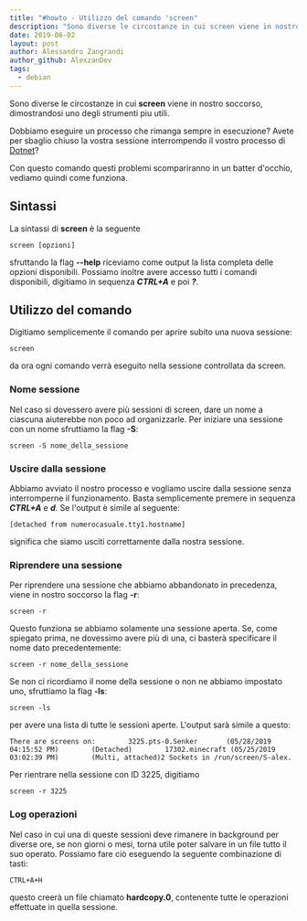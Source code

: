 ```yaml
---
title: "#howto - Utilizzo del comando 'screen"
description: "Sono diverse le circostanze in cui screen viene in nostro soccorso, dimostrandosi uno degli strumenti piu utili."
date: 2019-06-02
layout: post
author: Alessandro Zangrandi
author_github: AlexzanDev
tags:
  - debian
---
```

Sono diverse le circostanze in cui **screen** viene in nostro soccorso, dimostrandosi uno degli strumenti piu utili.

Dobbiamo eseguire un processo che rimanga sempre in esecuzione? Avete per sbaglio chiuso la vostra sessione interrompendo il vostro processo di [Dotnet](https://linuxhub.it/article/howto-installare-net-core-su-debian)?

Con questo comando questi problemi scompariranno in un batter d'occhio, vediamo quindi come funziona.

## Sintassi

La sintassi di **screen** è la seguente

    screen [opzioni]

sfruttando la flag **--help** riceviamo come output la lista completa delle opzioni disponibili. Possiamo inoltre avere accesso tutti i comandi disponibili, digitiamo in sequenza **_CTRL+A_** e poi **_?_**. 

## Utilizzo del comando

Digitiamo semplicemente il comando per aprire subito una nuova sessione:

    screen

da ora ogni comando verrà eseguito nella sessione controllata da screen.

### Nome sessione

Nel caso si dovessero avere più sessioni di screen, dare un nome a ciascuna aiuterebbe non poco ad organizzarle. Per iniziare una sessione con un nome sfruttiamo la flag **-S**:

    screen -S nome_della_sessione

### Uscire dalla sessione

Abbiamo avviato il nostro processo e vogliamo uscire dalla sessione senza interromperne il funzionamento. Basta semplicemente premere in sequenza _**CTRL+A**_ e _**d**_. Se l'output è simile al seguente:

    [detached from numerocasuale.tty1.hostname]

significa che siamo usciti correttamente dalla nostra sessione.

### Riprendere una sessione

Per riprendere una sessione che abbiamo abbandonato in precedenza, viene in nostro soccorso la flag **-r**:

    screen -r

Questo funziona se abbiamo solamente una sessione aperta. Se, come spiegato prima, ne dovessimo avere più di una, ci basterà specificare il nome dato precedentemente:

    screen -r nome_della_sessione

Se non ci ricordiamo il nome della sessione o non ne abbiamo impostato uno, sfruttiamo la flag **-ls**:

    screen -ls

per avere una lista di tutte le sessioni aperte. L'output sarà simile a questo:

    There are screens on:        3225.pts-0.Senker       (05/28/2019 04:15:52 PM)        (Detached)        17302.minecraft (05/25/2019 03:02:39 PM)        (Multi, attached)2 Sockets in /run/screen/S-alex.

Per rientrare nella sessione con ID 3225, digitiamo

    screen -r 3225

### Log operazioni

Nel caso in cui una di queste sessioni deve rimanere in background per diverse ore, se non giorni o mesi, torna utile poter salvare in un file tutto il suo operato. Possiamo fare ciò eseguendo la seguente combinazione di tasti:

    CTRL+A+H

questo creerà un file chiamato **hardcopy.0**, contenente tutte le operazioni effettuate in quella sessione.